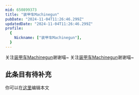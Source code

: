 ```yaml
---
mid: 650899373
title: "装甲车Machinegun"
pubDate: "2024-11-04T11:26:46.299Z"
updatedDate: "2024-11-04T11:26:46.299Z"
profile:
  {
    Nickname: ["装甲车Machinegun"],
  }
---
```


关注[装甲车Machinegun](https://space.bilibili.com/650899373)谢谢喵~ 关注[装甲车Machinegun](https://space.bilibili.com/650899373)谢谢喵~

## 此条目有待补充
你可以在[这里](https://github.com/Yuhanawa/VTuber.ICU-Content/edit/master/v/装甲车Machinegun/index.md)编辑本文
